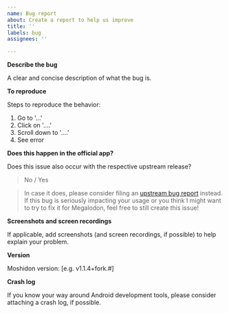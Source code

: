 ```yaml
---
name: Bug report
about: Create a report to help us improve
title: ''
labels: bug
assignees: ''

---
```


**Describe the bug**

A clear and concise description of what the bug is.

**To reproduce**

Steps to reproduce the behavior:
1. Go to '...'
2. Click on '....'
3. Scroll down to '....'
4. See error

**Does this happen in the official app?**

Does this issue also occur with the respective upstream release?
> No / Yes

> In case it does, please consider filing an [upstream bug report](https://github.com/mastodon/mastodon-android/issues) instead.
> If this bug is seriously impacting your usage or you think I might want to try to fix it for Megalodon, feel free to still create this issue!

**Screenshots and screen recordings**

If applicable, add screenshots (and screen recordings, if possible) to help explain your problem.

**Version**

Moshidon version: [e.g. v1.1.4+fork.#]

**Crash log**

If you know your way around Android development tools, please consider attaching a crash log, if possible.
